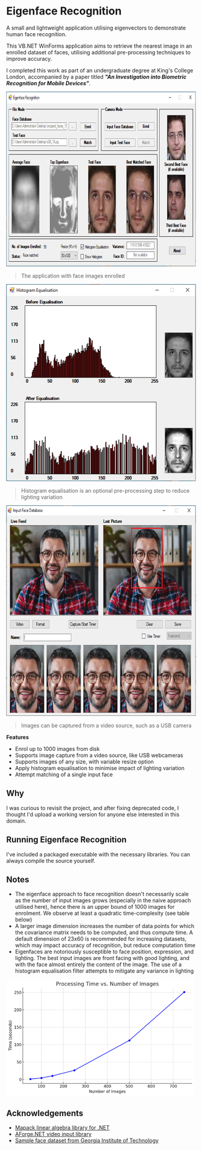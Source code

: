 # Eigenface Recognition

A small and lightweight application utilising eigenvectors to demonstrate human face recognition.

This VB.NET WinForms application aims to retrieve the nearest image in an enrolled dataset of faces, utilising additional pre-processing techniques to improve accuracy.

I completed this work as part of an undergraduate degree at King's College London, accompanied by a paper titled ***"An Investigation into Biometric Recognition for Mobile Devices"***.

<img src="images/eigenface_recognition_01.png" width="847" height="463"/>

> The application with face images enrolled

<img src="images/eigenface_recognition_02.png" width="564" height="522"/>

> Histogram equalisation is an optional pre-processing step to reduce lighting variation

<img src="images/eigenface_recognition_03.png" width="686" height="558"/>

> Images can be captured from a video source, such as a USB camera

**Features**
- Enrol up to 1000 images from disk
- Supports image capture from a video source, like USB webcameras
- Supports images of any size, with variable resize option
- Apply histogram equalisation to minimise impact of lighting variation
- Attempt matching of a single input face

## Why

I was curious to revisit the project, and after fixing deprecated code, I thought I'd upload a working version for anyone else interested in this domain.

## Running Eigenface Recognition
I've included a packaged executable with the necessary libraries. You can always compile the source yourself.


## Notes
- The eigenface approach to face recognition doesn't necessarily scale as the number of input images grows (especially in the naive approach utilised here), hence there is an upper bound of 1000 images for enrolment.  We observe at least a quadratic time-complexity (see table below)
- A larger image dimension increases the number of data points for which the covariance matrix needs to be computed, and thus compute time. A default dimension of 23x60 is recommended for increasing datasets, which may impact accuracy of recognition, but reduce computation time
- Eigenfaces are notoriously susceptible to face position, expression, and lighting. The best input images are front facing with good lighting, and with the face almost entirely the content of the image. The use of a histogram equalisation filter attempts to mitigate any variance in lighting

<img src="images/eigenface_recognition_04.png" width="500" height="310"/>

## Acknowledgements
- [Mapack linear algebra library for .NET](https://github.com/filgood/Mapack)
- [AForge.NET video input library](https://github.com/andrewkirillov/AForge.NET)
- [Sample face dataset from Georgia Institute of Technology](https://www.anefian.com/research/face_reco.htm)